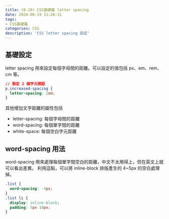 ```yaml
---
title: (0-10) CSS基礎篇 letter spacing
date: 2024-06-19 11:26:11
tags: 
- CSS基礎篇
categories: CSS
description: 'CSS letter spacing 設定'
---
```


## 基礎設定

letter spacing 用來設定每個字母間的距離。可以設定的值包括 px、em、rem、cm 等。

``` css
// 設定 2 個字元間距
p.increased-spacing {
  letter-spacing: 2em;
}
```

其他增加文字距離的屬性包括

- letter-spacing: 每個字母間的距離
- word-spacing: 每個單字間的距離
- white-space: 每個空白字元距離

## word-spacing 用法

word-spacing 用來處理每個單字間空白的距離，中文不太用得上，但在英文上就可以看出差異。
利用這點，可以將 inline-block 排版產生的 4~5px 的空白處理掉。

``` css
.list {
  word-spacing: -4px;
}
.list li {
  display: inline-block;
  padding: 5px 10px;
}